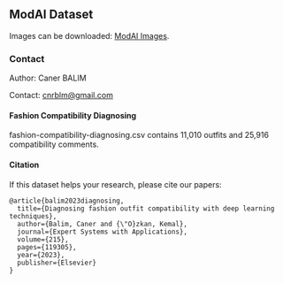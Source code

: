 ## ModAI Dataset

Images can be downloaded: [ModAI Images](https://drive.google.com/drive/u/0/folders/1eEZjt2c2MhIatjYyoJ4PV6hnT5G04gNx).


### Contact
Author: Caner BALIM

Contact: cnrblm@gmail.com


#### Fashion Compatibility Diagnosing

fashion-compatibility-diagnosing.csv contains 11,010 outfits and 25,916 compatibility comments.


#### Citation
If this dataset helps your research, please cite our papers:

    @article{balim2023diagnosing,
      title={Diagnosing fashion outfit compatibility with deep learning techniques},
      author={Balim, Caner and {\"O}zkan, Kemal},
      journal={Expert Systems with Applications},
      volume={215},
      pages={119305},
      year={2023},
      publisher={Elsevier}
    }

